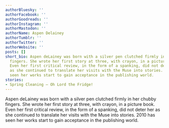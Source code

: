 ```yaml
---
authorBluesky: ''
authorFacebook: ''
authorGoodreads: ''
authorInstagram: ''
authorMastodon: ''
authorName: Aspen Delainey
authorTumblr: ''
authorTwitter: ''
authorWebsite: ''
posts: []
short_bio: Aspen deLainey was born with a silver pen clutched firmly in her chubby
  fingers.‭ ‬She wrote her first story at three,‭ ‬with crayon,‭ ‬in a picture book.‭
  ‬Even her first critical review,‭ ‬in the form of a spanking,‭ ‬did not deter her
  as she continued to translate her visits with the Muse into stories.‭ ‬2010‭ ‬has
  seen her works start to gain acceptance in the publishing world.
stories:
- Spring Cleaning‭ – ‬Oh Lord the Fridge‭!
---
```


Aspen deLainey was born with a silver pen clutched firmly in her chubby fingers.‭ ‬She wrote her first story at three,‭ ‬with crayon,‭ ‬in a picture book.‭ ‬Even her first critical review,‭ ‬in the form of a spanking,‭ ‬did not deter her as she continued to translate her visits with the Muse into stories.‭ ‬2010‭ ‬has seen her works start to gain acceptance in the publishing world.